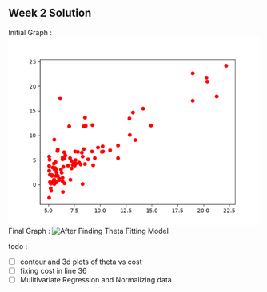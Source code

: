 ## Week 2 Solution
Initial Graph :
![Initial Data ](./Solution/InitialGraph.png)
Final Graph :
![After Finding Theta Fitting Model ](./Solution/FinalGraph.png)

todo :

- [ ] contour and 3d plots of theta vs cost
- [ ] fixing cost in line 36
- [ ] Mulitivariate Regression and Normalizing data 
